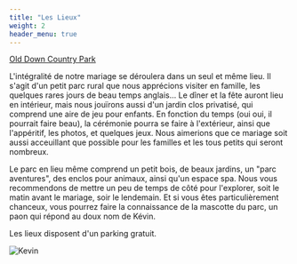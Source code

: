 ```yaml
---
title: "Les Lieux"
weight: 2
header_menu: true
---
```


[Old Down Country Park](https://maps.app.goo.gl/69hZK3vFVv2xkM1S6)

L'intégralité de notre mariage se déroulera dans un seul et même lieu. Il s'agit
d'un petit parc rural que nous apprécions visiter en famille, les quelques rares
jours de beau temps anglais... Le dîner et la fête auront lieu en intérieur,
mais nous jouïrons aussi d'un jardin clos privatisé, qui comprend une aire de
jeu pour enfants. En fonction du temps (oui oui, il pourrait faire beau), la
cérémonie pourra se faire à l'extérieur, ainsi que l'appéritif, les photos, et
quelques jeux. Nous aimerions que ce mariage soit aussi acceuillant que possible
pour les familles et les tous petits qui seront nombreux.

Le parc en lieu même comprend un petit bois, de beaux jardins, un "parc
aventures", des enclos pour animaux, ainsi qu'un espace spa. Nous vous
recommendons de mettre un peu de temps de côté pour l'explorer, soit le matin
avant le mariage, soir le lendemain. Et si vous êtes particulièrement chanceux,
vous pourrez faire la connaissance de la mascotte du parc, un paon qui répond au
doux nom de Kévin.

Les lieux disposent d'un parking gratuit.

![Kevin](images/kevin.gif)

